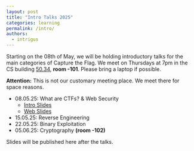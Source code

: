 ```yaml
---
layout: post
title: "Intro Talks 2025"
categories: learning
permalink: /intro/
authors:
  - intrigus
---
```


Starting on the 08th of May, we will be holding introductory talks for the main categories of Capture the Flag.
We meet on Thursdays at 7pm in the CS building [50.34](https://www.kit.edu/campusplan/), **room -101**. Please bring a laptop if possible.

**Attention:** This is not our customary meeting place. We meet there for space reasons.

 * 08.05.25: What are CTFs? & Web Security
    * [Intro Slides](/talks/2025-05-08-intro/intro-25-ss.pdf)
    * [Web Slides](/talks/2025-05-08-web/web-25-ss.pdf)
 * 15.05.25: Reverse Engineering
 * 22.05.25: Binary Exploitation
 * 05.06.25: Cryptography **(room -102)**

Slides will be published here after the talks.
